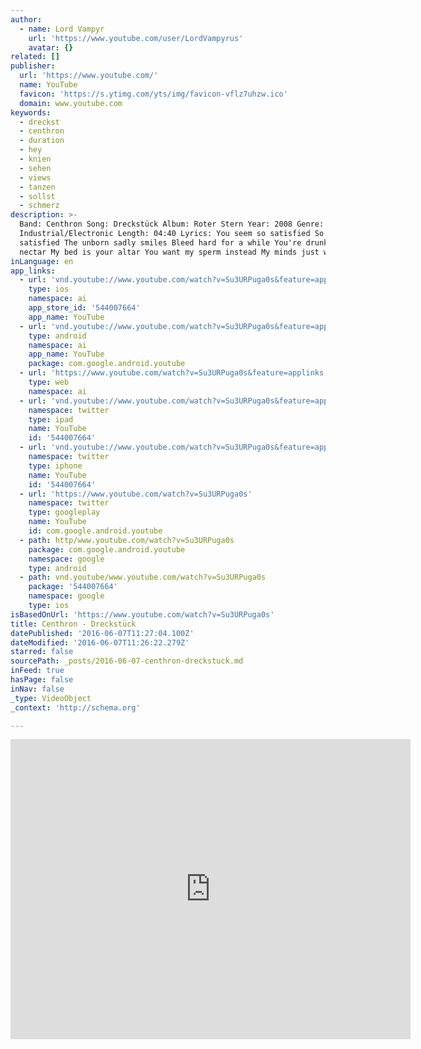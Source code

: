 ```yaml
---
author:
  - name: Lord Vampyr
    url: 'https://www.youtube.com/user/LordVampyrus'
    avatar: {}
related: []
publisher:
  url: 'https://www.youtube.com/'
  name: YouTube
  favicon: 'https://s.ytimg.com/yts/img/favicon-vflz7uhzw.ico'
  domain: www.youtube.com
keywords:
  - dreckst
  - centhron
  - duration
  - hey
  - knien
  - sehen
  - views
  - tanzen
  - sollst
  - schmerz
description: >-
  Band: Centhron Song: Dreckstück Album: Roter Stern Year: 2008 Genre:
  Industrial/Electronic Length: 04:40 Lyrics: You seem so satisfied So endless
  satisfied The unborn sadly smiles Bleed hard for a while You're drunk from my
  nectar My bed is your altar You want my sperm instead My minds just want you
inLanguage: en
app_links:
  - url: 'vnd.youtube://www.youtube.com/watch?v=Su3URPuga0s&feature=applinks'
    type: ios
    namespace: ai
    app_store_id: '544007664'
    app_name: YouTube
  - url: 'vnd.youtube://www.youtube.com/watch?v=Su3URPuga0s&feature=applinks'
    type: android
    namespace: ai
    app_name: YouTube
    package: com.google.android.youtube
  - url: 'https://www.youtube.com/watch?v=Su3URPuga0s&feature=applinks'
    type: web
    namespace: ai
  - url: 'vnd.youtube://www.youtube.com/watch?v=Su3URPuga0s&feature=applinks'
    namespace: twitter
    type: ipad
    name: YouTube
    id: '544007664'
  - url: 'vnd.youtube://www.youtube.com/watch?v=Su3URPuga0s&feature=applinks'
    namespace: twitter
    type: iphone
    name: YouTube
    id: '544007664'
  - url: 'https://www.youtube.com/watch?v=Su3URPuga0s'
    namespace: twitter
    type: googleplay
    name: YouTube
    id: com.google.android.youtube
  - path: http/www.youtube.com/watch?v=Su3URPuga0s
    package: com.google.android.youtube
    namespace: google
    type: android
  - path: vnd.youtube/www.youtube.com/watch?v=Su3URPuga0s
    package: '544007664'
    namespace: google
    type: ios
isBasedOnUrl: 'https://www.youtube.com/watch?v=Su3URPuga0s'
title: Centhron - Dreckstück
datePublished: '2016-06-07T11:27:04.100Z'
dateModified: '2016-06-07T11:26:22.279Z'
starred: false
sourcePath: _posts/2016-06-07-centhron-dreckstuck.md
inFeed: true
hasPage: false
inNav: false
_type: VideoObject
_context: 'http://schema.org'

---
```

<iframe src="https://cdn.embedly.com/widgets/media.html?src=https%3A%2F%2Fwww.youtube.com%2Fembed%2FSu3URPuga0s%3Ffeature%3Doembed&amp;url=http%3A%2F%2Fwww.youtube.com%2Fwatch%3Fv%3DSu3URPuga0s&amp;image=https%3A%2F%2Fi.ytimg.com%2Fvi%2FSu3URPuga0s%2Fhqdefault.jpg&amp;key=b7d04c9b404c499eba89ee7072e1c4f7&amp;type=text%2Fhtml&amp;schema=youtube" width="640" height="480" scrolling="no" frameborder="0" allowfullscreen="" style=""></iframe>
